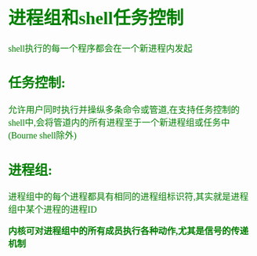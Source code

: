 <font size=4 color=green face="微软雅黑">

# 进程组和shell任务控制

shell执行的每一个程序都会在一个新进程内发起

## 任务控制:

允许用户同时执行并操纵多条命令或管道,在支持任务控制的shell中,会将管道内的所有进程至于一个新进程组或任务中(Bourne shell除外)

## 进程组:

进程组中的每个进程都具有相同的进程组标识符,其实就是进程组中某个进程的进程ID


**内核可对进程组中的所有成员执行各种动作,尤其是信号的传递机制**